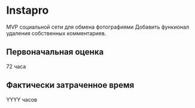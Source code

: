 # Instapro

MVP социальной сети для обмена фотографиями
Добавить функионал удаления собственных комментариев.

## Первоначальная оценка

72 часа

## Фактически затраченное время

YYYY часов
